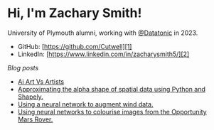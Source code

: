 # Hi, I'm Zachary Smith!

University of Plymouth alumni, working with [@Datatonic](https://datatonic.com/) in 2023.

* GitHub: [https://github.com/Cutwell][1]
* LinkedIn: [https://www.linkedin.com/in/zacharysmith5/][2]

[1]: https://github.com/Cutwell
[2]: https://www.linkedin.com/in/zacharysmith5/

_Blog posts_
<!-- BLOG-POST-LIST:START -->
- [Ai Art Vs Artists](https://cutwell.github.io//ai-art-vs-artists/)
- [Approximating the alpha shape of spatial data using Python and Shapely.](https://cutwell.github.io//spatial-data-boundary/)
- [Using a neural network to augment wind data.](https://cutwell.github.io//neural-network-augmentation/)
- [Using neural networks to colourise images from the Opportunity Mars Rover.](https://cutwell.github.io//opportunity-rover-colourised/)
<!-- BLOG-POST-LIST:END -->
